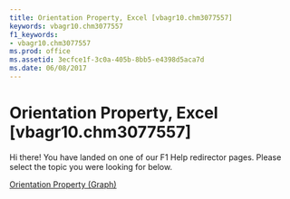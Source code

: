 ```yaml
---
title: Orientation Property, Excel [vbagr10.chm3077557]
keywords: vbagr10.chm3077557
f1_keywords:
- vbagr10.chm3077557
ms.prod: office
ms.assetid: 3ecfce1f-3c0a-405b-8bb5-e4398d5aca7d
ms.date: 06/08/2017
---
```



# Orientation Property, Excel [vbagr10.chm3077557]

Hi there! You have landed on one of our F1 Help redirector pages. Please select the topic you were looking for below.

[Orientation Property (Graph)](http://msdn.microsoft.com/library/1e4e111c-5144-a509-4791-e8ca31c3de5e%28Office.15%29.aspx)

